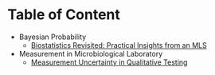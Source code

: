 # Table of Content
+ Bayesian Probability
  + [Biostatistics Revisited: Practical Insights from an MLS](biostatistics_revisited/biostatistics_revisited.md)
+ Measurement in Microbiological Laboratory
  + [Measurement Uncertainty in Qualitative Testing](measurement/mu_qual.md)
